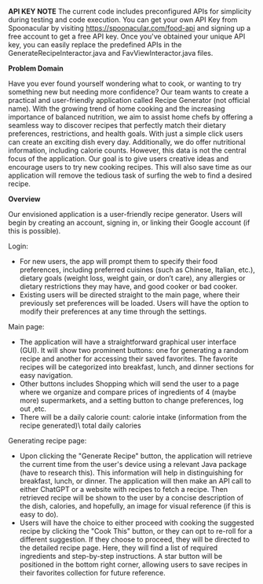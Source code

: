 ﻿**API KEY NOTE**
 The current code includes preconfigured APIs for simplicity during testing and code execution. 
 You can get your own API Key from Spoonacular by visiting https://spoonacular.com/food-api and signing up a free account to get a free API key. Once you've obtained your unique API key, you can easily replace the predefined APIs in the GenerateRecipeInteractor.java and FavViewInteractor.java files.
 
 **Problem Domain**

Have you ever found yourself wondering what to cook, or wanting to try something new but needing more confidence? Our team wants to create a practical and user-friendly application called Recipe Generator (not official name). With the growing trend of home cooking and the increasing importance of balanced nutrition, we aim to assist home chefs by offering a seamless way to discover recipes that perfectly match their dietary preferences, restrictions, and health goals. With just a simple click users can create an exciting dish every day. Additionally, we do offer nutritional information, including calorie counts. However, this data is not the central focus of the application. Our goal is to give users creative ideas and encourage users to try new cooking recipes. This will also save time as our application will remove the tedious task of surfing the web to find a desired recipe.

**Overview**

Our envisioned application is a user-friendly recipe generator. Users will begin by creating an account, signing in, or linking their Google account (if this is possible).

Login:

- For new users, the app will prompt them to specify their food preferences, including preferred cuisines (such as Chinese, Italian, etc.), dietary goals (weight loss, weight gain, or don’t care), any allergies or dietary restrictions they may have, and good cooker or bad cooker.
- Existing users will be directed straight to the main page, where their previously set preferences will be loaded. Users will have the option to modify their preferences at any time through the settings.

Main page:

- The application will have a straightforward graphical user interface (GUI). It will show two prominent buttons: one for generating a random recipe and another for accessing their saved favorites. The favorite recipes will be categorized into breakfast, lunch, and dinner sections for easy navigation.
- Other buttons includes Shopping which will send the user to a page where we organize and compare prices of ingredients of 4 (maybe more) supermarkets, and a setting button to change preferences, log out ,etc.
- There will be a daily calorie count: calorie intake (information from the recipe generated)\ total daily calories

Generating recipe page:

- Upon clicking the "Generate Recipe" button, the application will retrieve the current time from the user's device using a relevant Java package (have to research this). This information will help in distinguishing for breakfast, lunch, or dinner. The application will then make an API call to either ChatGPT or a website with recipes to fetch a recipe. Then retrieved recipe will be shown to the user by a concise description of the dish, calories, and hopefully, an image for visual reference (if this is easy to do).
- Users will have the choice to either proceed with cooking the suggested recipe by clicking the "Cook This" button, or they can opt to re-roll for a different suggestion. If they choose to proceed, they will be directed to the detailed recipe page. Here, they will find a list of required ingredients and step-by-step instructions. A star button will be positioned in the bottom right corner, allowing users to save recipes in their favorites collection for future reference.
